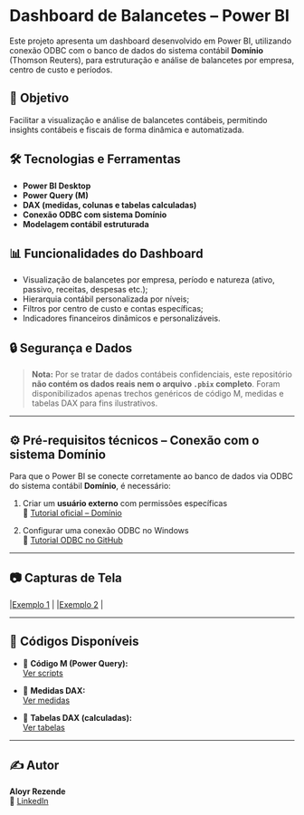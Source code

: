 # Dashboard de Balancetes – Power BI

Este projeto apresenta um dashboard desenvolvido em Power BI, utilizando conexão ODBC com o banco de dados do sistema contábil **Domínio** (Thomson Reuters), para estruturação e análise de balancetes por empresa, centro de custo e períodos.

## 🎯 Objetivo

Facilitar a visualização e análise de balancetes contábeis, permitindo insights contábeis e fiscais de forma dinâmica e automatizada.

## 🛠️ Tecnologias e Ferramentas

- **Power BI Desktop**
- **Power Query (M)**
- **DAX (medidas, colunas e tabelas calculadas)**
- **Conexão ODBC com sistema Domínio**
- **Modelagem contábil estruturada**

## 📊 Funcionalidades do Dashboard

- Visualização de balancetes por empresa, período e natureza (ativo, passivo, receitas, despesas etc.);
- Hierarquia contábil personalizada por níveis;
- Filtros por centro de custo e contas específicas;
- Indicadores financeiros dinâmicos e personalizáveis.

## 🔒 Segurança e Dados

> **Nota:** Por se tratar de dados contábeis confidenciais, este repositório **não contém os dados reais nem o arquivo `.pbix` completo**. Foram disponibilizados apenas trechos genéricos de código M, medidas e tabelas DAX para fins ilustrativos.

---

## ⚙️ Pré-requisitos técnicos – Conexão com o sistema Domínio

Para que o Power BI se conecte corretamente ao banco de dados via ODBC do sistema contábil **Domínio**, é necessário:

1. Criar um **usuário externo** com permissões específicas  
   🔗 [Tutorial oficial – Domínio](https://suporte.dominioatendimento.com/central/faces/solucao.html?codigo=3227)

2. Configurar uma conexão ODBC no Windows  
   🔗 [Tutorial ODBC no GitHub](https://github.com/Ylaros/Dashboard-Balancetes-Power-BI/blob/main/docs/CONEXAO_ODBC.md)

---

## 📷 Capturas de Tela

|[Exemplo 1](https://github.com/Ylaros/Dashboard-Balancetes-Power-BI/blob/main/Imagens/Exemplo%201.png) |
|[Exemplo 2](https://github.com/Ylaros/Dashboard-Balancetes-Power-BI/blob/main/Imagens/Exemplo%202.png) |

---

## 📑 Códigos Disponíveis

- 🔹 **Código M (Power Query):**  
  [Ver scripts](https://github.com/Ylaros/Dashboard-Balancetes-Power-BI/tree/main/scripts_m)

- 🔹 **Medidas DAX:**  
  [Ver medidas](https://github.com/Ylaros/Dashboard-Balancetes-Power-BI/tree/main/dax_measures)

- 🔹 **Tabelas DAX (calculadas):**  
  [Ver tabelas](https://github.com/Ylaros/Dashboard-Balancetes-Power-BI/tree/main/dax_tables)

---

## ✍️ Autor

**Aloyr Rezende**  
🔗 [LinkedIn](https://www.linkedin.com/in/aloyr-rezende)

